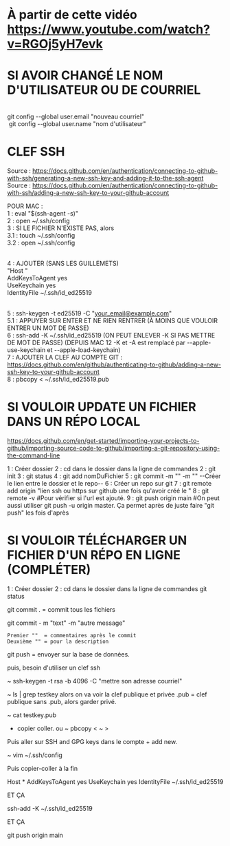 # À partir de cette vidéo https://www.youtube.com/watch?v=RGOj5yH7evk

# SI AVOIR CHANGÉ LE NOM D'UTILISATEUR OU DE COURRIEL

<br> git config --global user.email "nouveau courriel"
<br> git config --global user.name "nom d'utilisateur"

# CLEF SSH

Source : https://docs.github.com/en/authentication/connecting-to-github-with-ssh/generating-a-new-ssh-key-and-adding-it-to-the-ssh-agent
Source : https://docs.github.com/en/authentication/connecting-to-github-with-ssh/adding-a-new-ssh-key-to-your-github-account

POUR MAC :
<br>1 : eval "$(ssh-agent -s)"
<br>2 : open ~/.ssh/config
<br>3 : SI LE FICHIER N'EXISTE PAS, alors
<br>3.1 : touch ~/.ssh/config
<br>3.2 : open ~/.ssh/config

<br>4 : AJOUTER (SANS LES GUILLEMETS)
<br>"Host \"
<br>AddKeysToAgent yes
<br>UseKeychain yes
<br>IdentityFile ~/.ssh/id_ed25519

<br>5 : ssh-keygen -t ed25519 -C "your_email@example.com"
<br>5.1 : APPUYER SUR ENTER ET NE RIEN RENTRER (À MOINS QUE VOULOIR ENTRER UN MOT DE PASSE)
<br>6 : ssh-add -K ~/.ssh/id_ed25519 (ON PEUT ENLEVER -K SI PAS METTRE DE MOT DE PASSE) (DEPUIS MAC 12 -K et -A est remplacé par --apple-use-keychain et --apple-load-keychain)
<br>7 : AJOUTER LA CLEF AU COMPTE GIT : https://docs.github.com/en/github/authenticating-to-github/adding-a-new-ssh-key-to-your-github-account
<br>8 : pbcopy < ~/.ssh/id_ed25519.pub

# SI VOULOIR UPDATE UN FICHIER DANS UN RÉPO LOCAL

https://docs.github.com/en/get-started/importing-your-projects-to-github/importing-source-code-to-github/importing-a-git-repository-using-the-command-line

1 : Créer dossier
2 : cd dans le dossier dans la ligne de commandes
2 : git init
3 : git status
4 : git add nomDuFichier
5 : git commit -m "" -m ""
--Créer le lien entre le dossier et le repo--
6 : Créer un repo sur git
7 : git remote add origin "lien ssh ou https sur github une fois qu'avoir créé le "
8 : git remote -v
#Pour vérifier si l'url est ajouté.
9 : git push origin main
#On peut aussi utiliser git push -u origin master. Ça permet après de juste faire "git push" les fois d'après

# SI VOULOIR TÉLÉCHARGER UN FICHIER D'UN RÉPO EN LIGNE (COMPLÉTER)

1 : Créer dossier
2 : cd dans le dossier dans la ligne de commandes
git status

git commit . = commit tous les fichiers

git commit - m "text" -m "autre message"

    Premier ""  = commentaires après le commit
    Deuxième "" = pour la description

git push = envoyer sur la base de données.

puis, besoin d'utiliser un clef ssh

~ ssh-keygen -t rsa -b 4096 -C "mettre son adresse courriel"

~ ls | grep testkey
alors on va voir la clef publique et privée
.pub = clef publique
sans .pub, alors garder privé.

~ cat testkey.pub

- copier coller. ou ~ pbcopy < ~ >

Puis aller sur SSH and GPG keys dans le compte + add new.

~ vim ~/.ssh/config

Puis copier-coller à la fin

Host \*
AddKeysToAgent yes
UseKeychain yes
IdentityFile ~/.ssh/id_ed25519

ET ÇA

ssh-add -K ~/.ssh/id_ed25519

ET ÇA

git push origin main
